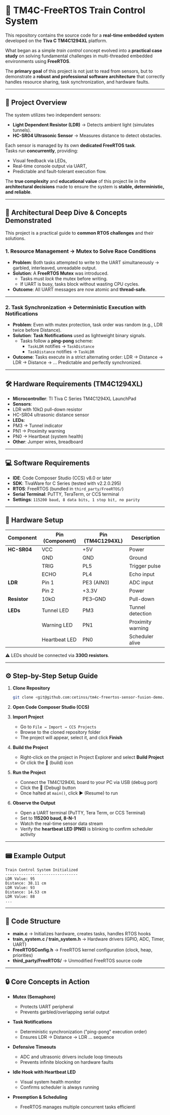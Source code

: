 # 🚆 TM4C-FreeRTOS Train Control System

This repository contains the source code for a **real-time embedded system** developed on the **Tiva C TM4C1294XL** platform.  

What began as a simple *train control* concept evolved into a **practical case study** on solving fundamental challenges in multi-threaded embedded environments using **FreeRTOS**.  

The **primary goal** of this project is not just to read from sensors, but to demonstrate a **robust and professional software architecture** that correctly handles resource sharing, task synchronization, and hardware faults.

---

## 📖 Project Overview  

The system utilizes two independent sensors:  
- **Light Dependent Resistor (LDR)** → Detects ambient light (simulates tunnels).  
- **HC-SR04 Ultrasonic Sensor** → Measures distance to detect obstacles.  

Each sensor is managed by its own **dedicated FreeRTOS task**.  
Tasks run **concurrently**, providing:  
- Visual feedback via LEDs,  
- Real-time console output via UART,  
- Predictable and fault-tolerant execution flow.  

The **true complexity** and **educational value** of this project lie in the **architectural decisions** made to ensure the system is **stable, deterministic, and reliable**.  

---

## 🧩 Architectural Deep Dive & Concepts Demonstrated  

This project is a practical guide to **common RTOS challenges** and their solutions.  

### 1. Resource Management → Mutex to Solve Race Conditions  
- **Problem**: Both tasks attempted to write to the UART simultaneously → garbled, interleaved, unreadable output.  
- **Solution**: A **FreeRTOS Mutex** was introduced.  
  - Tasks must *lock* the mutex before writing.  
  - If UART is busy, tasks block without wasting CPU cycles.  
- **Outcome**: All UART messages are now atomic and **thread-safe**.  

---

### 2. Task Synchronization → Deterministic Execution with Notifications  
- **Problem**: Even with mutex protection, task order was random (e.g., LDR twice before Distance).  
- **Solution**: **Task Notifications** used as lightweight binary signals.  
  - Tasks follow a **ping-pong** scheme:  
    - `TaskLDR` notifies → `TaskDistance`  
    - `TaskDistance` notifies → `TaskLDR`  
- **Outcome**: Tasks execute in a strict alternating order:
  LDR → Distance → LDR → Distance → ...
Predictable and perfectly synchronized.    

---

## 🛠️ Hardware Requirements  (TM4C1294XL)

- **Microcontroller**: TI Tiva C Series TM4C1294XL LaunchPad  
- **Sensors**:  
- LDR with 10kΩ pull-down resistor  
- HC-SR04 ultrasonic distance sensor  
- **LEDs**:  
- PM3 → Tunnel indicator  
- PN1 → Proximity warning  
- PN0 → Heartbeat (system health)  
- **Other**: Jumper wires, breadboard  

---

## 💻 Software Requirements  

- **IDE**: Code Composer Studio (CCS) v8.0 or later  
- **SDK**: TivaWare for C Series (tested with v2.2.0.295)  
- **RTOS**: FreeRTOS (bundled in `third_party/FreeRTOS/`)  
- **Serial Terminal**: PuTTY, TeraTerm, or CCS terminal  
- **Settings**: `115200 baud, 8 data bits, 1 stop bit, no parity`  

---

## 🔌 Hardware Setup  

| Component      | Pin (Component) | Pin (TM4C1294XL) | Description |
|----------------|-----------------|-----------------|-------------|
| **HC-SR04**    | VCC             | +5V             | Power |
|                | GND             | GND             | Ground |
|                | TRIG            | PL5             | Trigger pulse |
|                | ECHO            | PL4             | Echo input |
| **LDR**        | Pin 1           | PE3 (AIN0)      | ADC input |
|                | Pin 2           | +3.3V           | Power |
| **Resistor**   | 10kΩ            | PE3–GND         | Pull-down |
| **LEDs**       | Tunnel LED      | PM3             | Tunnel detection |
|                | Warning LED     | PN1             | Proximity warning |
|                | Heartbeat LED   | PN0             | Scheduler alive |

⚠️ LEDs should be connected via **330Ω resistors**.  

---

## ⚙️ Step-by-Step Setup Guide  

1. **Clone Repository**  
   ```bash
   git clone <git@github.com:cetinss/tm4c-freertos-sensor-fusion-demo.git>
   ```

2. **Open Code Composer Studio (CCS)**  

3. **Import Project**  
   - Go to `File → Import → CCS Projects`  
   - Browse to the cloned repository folder  
   - The project will appear, select it, and click **Finish**  

4. **Build the Project**  
   - Right-click on the project in Project Explorer and select **Build Project**  
   - Or click the 🔨 (build) icon  

5. **Run the Project**  
   - Connect the TM4C1294XL board to your PC via USB (debug port)  
   - Click the 🐞 (Debug) button  
   - Once halted at `main()`, click ▶ (Resume) to run  

6. **Observe the Output**  
   - Open a UART terminal (PuTTY, Tera Term, or CCS Terminal)  
   - Set to **115200 baud, 8-N-1**  
   - Watch the real-time sensor data stream  
   - Verify the **heartbeat LED (PN0)** is blinking to confirm scheduler activity  

---

## 📟 Example Output  

```
Train Control System Initialized
--------------------------------
LDR Value: 95
Distance: 38.11 cm
LDR Value: 93
Distance: 14.53 cm
LDR Value: 88
...
```
---

## 📂 Code Structure  

- **main.c** → Initializes hardware, creates tasks, handles RTOS hooks  
- **train_system.c / train_system.h** → Hardware drivers (GPIO, ADC, Timer, UART)  
- **FreeRTOSConfig.h** → FreeRTOS kernel configuration (clock, heap, priorities)  
- **third_party/FreeRTOS/** → Unmodified FreeRTOS source code  

---

## 🔒 Core Concepts in Action  

- **Mutex (Semaphore)**  
  - Protects UART peripheral  
  - Prevents garbled/overlapping serial output  

- **Task Notifications**  
  - Deterministic synchronization ("ping-pong" execution order)  
  - Ensures LDR → Distance → LDR … sequence  

- **Defensive Timeouts**  
  - ADC and ultrasonic drivers include loop timeouts  
  - Prevents infinite blocking on hardware faults  

- **Idle Hook with Heartbeat LED**  
  - Visual system health monitor  
  - Confirms scheduler is always running  

- **Preemption & Scheduling**  
  - FreeRTOS manages multiple concurrent tasks efficientl
